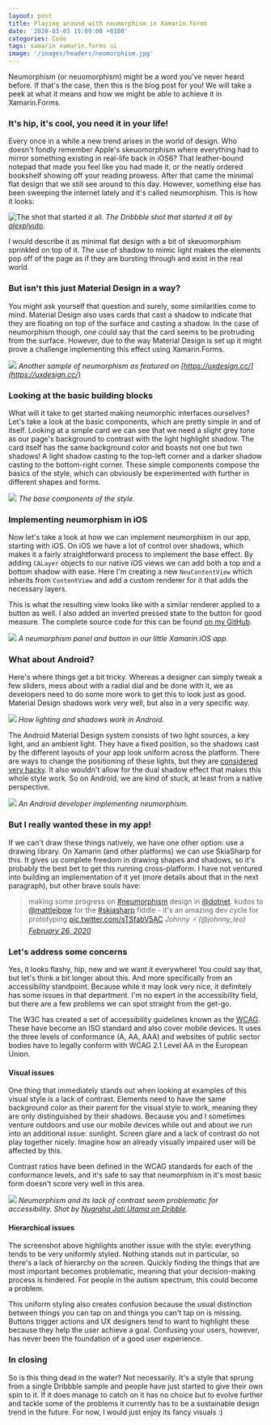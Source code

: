 ```yaml
---
layout: post
title: Playing around with neumorphism in Xamarin.Forms
date: '2020-03-03 15:09:00 +0100'
categories: Code
tags: xamarin xamarin.forms ui
image: '/images/headers/neomorphism.jpg'
---
```

Neumorphism (or neuomorphism) might be a word you've never heard before. If that's the case, then this is the blog post for you! We will take a peek at what it means and how we might be able to achieve it in Xamarin.Forms.

### It's hip, it's cool, you need it in your life!
Every once in a while a new trend arises in the world of design. Who doesn't fondly remember Apple's skeuomorphism where everything had to mirror something existing in real-life back in iOS6? That leather-bound notepad that made you feel like you had made it, or the neatly ordered bookshelf showing off your reading prowess. After that came the minimal flat design that we still see around to this day. However, something else has been sweeping the internet lately and it's called neumorphism. This is how it looks:

![The shot that started it all.](/images/posts/1_gza8htfpZ-5eDabA7_kTJw.png)
*The Dribbble shot that started it all by [alexplyuto](https://dribbble.com/shots/7994421-Skeuomorph-Mobile-Banking).*

I would describe it as minimal flat design with a bit of skeuomorphism sprinkled on top of it. The use of shadow to mimic light makes the elements pop off of the page as if they are bursting through and exist in the real world.

### But isn't this just Material Design in a way?
You might ask yourself that question and surely, some similarities come to mind. Material Design also uses cards that cast a shadow to indicate that they are floating on top of the surface and casting a shadow. In the case of neumorphism though, one could say that the card seems to be protruding from the surface. However, due to the way Material Design is set up it might prove a challenge implementing this effect using Xamarin.Forms.

![](/images/posts/1_57iKUIZ1AuMc8YKdj3wpTQ.jpeg)
*Another sample of neumorphism as featured on [https://uxdesign.cc/](https://uxdesign.cc/)*

### Looking at the basic building blocks
What will it take to get started making neumorphic interfaces ourselves? Let's take a look at the basic components, which are pretty simple in and of itself. Looking at a simple card we can see that we need a slight grey tone as our page's background to contrast with the light highlight shadow. The card itself has the same background color and boasts not one but two shadows! A light shadow casting to the top-left corner and a darker shadow casting to the bottom-right corner. These simple components compose the basics of the style, which can obviously be experimented with further in different shapes and forms.

![](/images/posts/image-50.png?style=halfsize)
*The base components of the style.*

### Implementing neumorphism in iOS
Now let's take a look at how we can implement neumorphism in our app, starting with iOS. On iOS we have a lot of control over shadows, which makes it a fairly straightforward process to implement the base effect. By adding `CALayer` objects to our native iOS views we can add both a top and a bottom shadow with ease. Here I'm creating a new `NeuContentView` which inherits from `ContentView` and add a custom renderer for it that adds the necessary layers. 

<script src="https://gist.github.com/sthewissen/cd339a2e5c86c0173f8634174fb8da68.js"></script>

This is what the resulting view looks like with a similar renderer applied to a button as well. I also added an inverted pressed state to the button for good measure. The complete source code for this can be found [on my GitHub](https://github.com/sthewissen/Xamarin.Neumorphism).

![](/images/posts/image-51.png?style=halfsize)
*A neumorphism panel and button in our little Xamarin.iOS app.*

### What about Android?
Here's where things get a bit tricky. Whereas a designer can simply tweak a few sliders, mess about with a radial dial and be done with it, we as developers need to do some more work to get this to look just as good. Material Design shadows work very well, but also in a very specific way.

![](/images/posts/1_wAQ8TjKbVKBAsQhQqdzK4A.png?style=halfsize)
*How lighting and shadows work in Android.*

The Android Material Design system consists of two light sources, a key light, and an ambient light. They have a fixed position, so the shadows cast by the different layouts of your app look uniform across the platform. There are ways to change the positioning of these lights, but they are [considered very hacky](https://tips.seebrock3r.me/playing-with-elevation-in-android-part-2-2b415795ceb6). It also wouldn't allow for the dual shadow effect that makes this whole style work. So on Android, we are kind of stuck, at least from a native perspective.

![](https://media.giphy.com/media/3oKIPsU8OC7JhkvY8U/giphy.gif)
*An Android developer implementing neumorphism.*

### But I really wanted these in my app!
If we can't draw these things natively, we have one other option: use a drawing library. On Xamarin (and other platforms) we can use SkiaSharp for this. It gives us complete freedom in drawing shapes and shadows, so it's probably the best bet to get this running cross-platform. I have not ventured into building an implementation of it yet (more details about that in the next paragraph), but other brave souls have:
> making some progress on [#neumorphism](https://twitter.com/hashtag/neumorphism?src=hash&ref_src=twsrc%5Etfw) design in [@dotnet](https://twitter.com/dotnet?ref_src=twsrc%5Etfw). kudos to [@mattleibow](https://twitter.com/mattleibow?ref_src=twsrc%5Etfw) for the [#skiasharp](https://twitter.com/hashtag/skiasharp?src=hash&ref_src=twsrc%5Etfw) fiddle - it's an amazing dev cycle for prototyping [pic.twitter.com/sTSfabV5AC](https://t.co/sTSfabV5AC)
<cite>Johnny ⚡️ (@johnny\_leo) [February 26, 2020](https://twitter.com/johnny_leo/status/1232683643321159680?ref_src=twsrc%5Etfw)</cite>

### Let's address some concerns
Yes, it looks flashy, hip, new and we want it everywhere! You could say that, but let's think a bit longer about this. And more specifically from an accessibility standpoint. Because while it may look very nice, it definitely has some issues in that department. I'm no expert in the accessibility field, but there are a few problems we can spot straight from the get-go.

The W3C has created a set of accessibility guidelines known as the [WCAG](https://en.wikipedia.org/wiki/Web_Content_Accessibility_Guidelines). These have become an ISO standard and also cover mobile devices. It uses the three levels of conformance (A, AA, AAA) and websites of public sector bodies have to legally conform with WCAG 2.1 Level AA in the European Union.

#### Visual issues
One thing that immediately stands out when looking at examples of this visual style is a lack of contrast. Elements need to have the same background color as their parent for the visual style to work, meaning they are only distinguished by their shadows. Because you and I sometimes venture outdoors and use our mobile devices while out and about we run into an additional issue: sunlight. Screen glare and a lack of contrast do not play together nicely. Imagine how an already visually impaired user will be affected by this.

Contrast ratios have been defined in the WCAG standards for each of the conformance levels, and it's safe to say that neumorphism in it's most basic form doesn't score very well in this area.

![](/images/posts/f21a1a84c84b4817cb2781a549589627.png)
*Neumorphism and its lack of contrast seem problematic for accessibility. Shot by [Nugraha Jati Utama on Dribble](https://dribbble.com/shots/10058536-Skeumorphic-Smarthome-app).*

#### Hierarchical issues
The screenshot above highlights another issue with the style: everything tends to be very uniformly styled. Nothing stands out in particular, so there's a lack of hierarchy on the screen. Quickly finding the things that are most important becomes problematic, meaning that your decision-making process is hindered. For people in the autism spectrum, this could become a problem.

This uniform styling also creates confusion because the usual distinction between things you can tap on and things you can't tap on is missing. Buttons trigger actions and UX designers tend to want to highlight these because they help the user achieve a goal. Confusing your users, however, has never been the foundation of a good user experience.

### In closing
So is this thing dead in the water? Not necessarily. It's a style that sprung from a single Dribbble sample and people have just started to give their own spin to it. If it does manage to catch on it has no choice but to evolve further and tackle some of the problems it currently has to be a sustainable design trend in the future. For now, I would just enjoy its fancy visuals :)